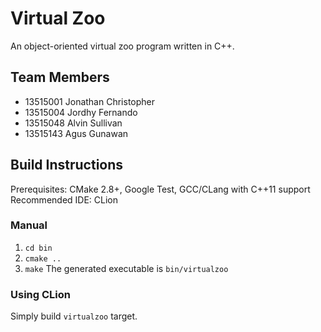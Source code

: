 # Virtual Zoo

An object-oriented virtual zoo program written in C++.

## Team Members
- 13515001 Jonathan Christopher
- 13515004 Jordhy Fernando
- 13515048 Alvin Sullivan
- 13515143 Agus Gunawan

## Build Instructions

Prerequisites: CMake 2.8+, Google Test, GCC/CLang with C++11 support
Recommended IDE: CLion

### Manual

1. `cd bin`
2. `cmake ..`
3. `make`
The generated executable is `bin/virtualzoo`

### Using CLion
Simply build `virtualzoo` target.
